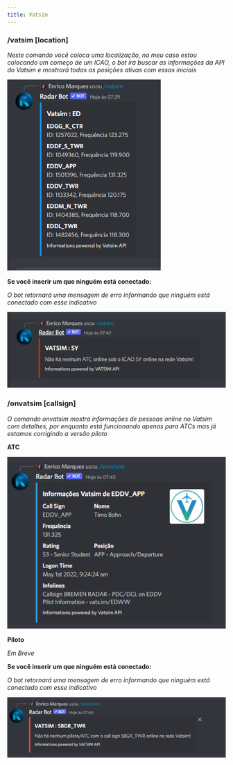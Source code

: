 ```yaml
---
title: Vatsim
---
```


### /vatsim [location]

*Neste comando você coloca uma localização, no meu caso estou colocando um começo de um ICAO, o bot irá buscar as informações da API do Vatsim e mostrará todas as posições ativas com essas iniciais*

![Vatsim informations](../../../../../../assets/docs/portuguese/vatsim/vatsim.png)



**Se você inserir um que ninguém está conectado:**

*O bot retornará uma mensagem de erro informando que ninguém está conectado com esse indicativo*


![Vatsim Error](../../../../../../assets/docs/portuguese/vatsim/vatsimerror.png)





### /onvatsim [callsign]
*O comando onvatsim mostra informações de pessoas online no Vatsim com detalhes, por enquanto está funcionando apenas para ATCs mas já estamos corrigindo a versão piloto*

**ATC**

![OnVatsim informations](../../../../../../assets/docs/portuguese/vatsim/onvatsim.png)


**Piloto**

*Em Breve*


**Se você inserir um que ninguém está conectado:**

*O bot retornará uma mensagem de erro informando que ninguém está conectado com esse indicativo*


![Vatsim Error](../../../../../../assets/docs/english/vatsim/onvatsimerror.png)
